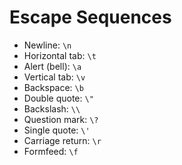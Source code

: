 # Escape Sequences

- Newline: `\n`  
- Horizontal tab: `\t`  
- Alert (bell): `\a`  
- Vertical tab: `\v`  
- Backspace: `\b`  
- Double quote: `\"`  
- Backslash: `\\`  
- Question mark: `\?`  
- Single quote: `\'`  
- Carriage return: `\r`  
- Formfeed: `\f`  
